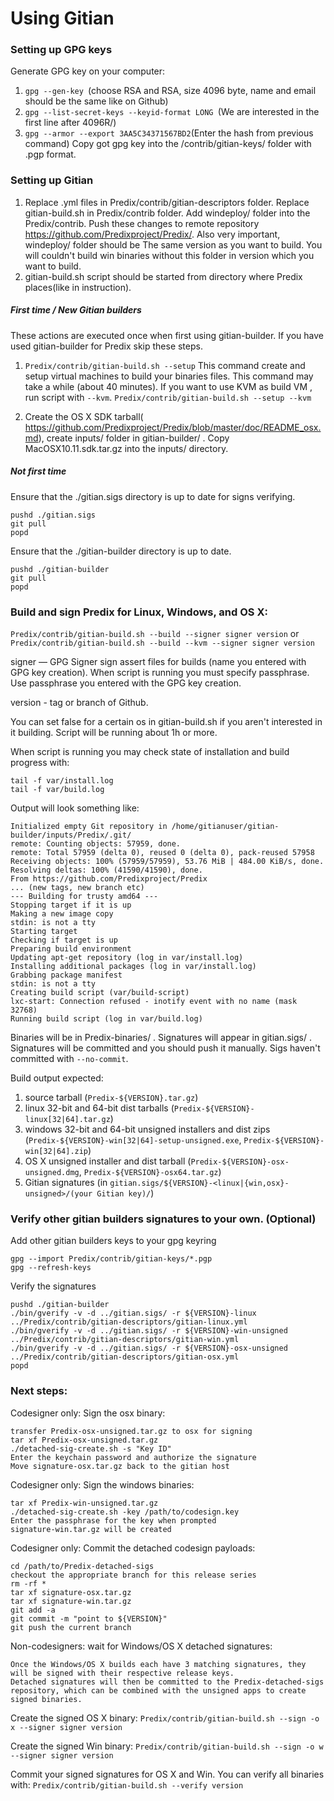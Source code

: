 Using Gitian
====================
### Setting up GPG keys
Generate GPG key on your computer:
1. ```gpg --gen-key ```(choose RSA and RSA, size 4096 byte, name and email should be the same like on Github)
2. ```gpg --list-secret-keys --keyid-format LONG ```(We are interested in the first line after 4096R/)
3. ```gpg --armor --export 3AA5C34371567BD2```(Enter the hash from previous command)
Copy got gpg key into the /contrib/gitian-keys/ folder with .pgp format.
### Setting up Gitian
1. Replace .yml files in Predix/contrib/gitian-descriptors folder. Replace gitian-build.sh in Predix/contrib folder. Add windeploy/ folder into the Predix/contrib. Push these changes to remote repository https://github.com/Predixproject/Predix/. Also very important, windeploy/ folder should be The same version as you want to build. You will couldn't build win binaries without this folder in version which you want to build.
2. gitian-build.sh script should be started from directory where Predix places(like in instruction).
##### First time / New Gitian builders
These actions are executed once when first using gitian-builder. If you have used gitian-builder for Predix skip these steps.
1. ```Predix/contrib/gitian-build.sh --setup``` This command create and setup virtual machines to build your binaries files. This command may take a while (about 40 minutes). If you want to use KVM as build VM , run script with ```--kvm```.
    ```Predix/contrib/gitian-build.sh --setup --kvm```

2. Create the OS X SDK tarball( https://github.com/Predixproject/Predix/blob/master/doc/README_osx.md), create inputs/ folder in gitian-builder/ . Copy MacOSX10.11.sdk.tar.gz into the inputs/ directory.
##### Not first time
Ensure that the ./gitian.sigs directory is up to date for signs verifying.

    pushd ./gitian.sigs
    git pull
    popd

Ensure that the ./gitian-builder directory is up to date.

    pushd ./gitian-builder
    git pull
    popd

### Build and sign Predix for Linux, Windows, and OS X:

  ```Predix/contrib/gitian-build.sh --build --signer signer version``` or
  ```Predix/contrib/gitian-build.sh --build --kvm --signer signer version```

signer — GPG Signer sign assert files for builds (name you entered with GPG key creation). When script is running you must specify passphrase. Use passphrase you entered with the GPG key creation. 

version - tag or branch of Github.

You can set false for a certain os in gitian-build.sh if you aren't interested in it building.
Script will be running about 1h or more.

When script is running you may check state of installation and build progress with:

    tail -f var/install.log
    tail -f var/build.log
    
Output will look something like:
    
    Initialized empty Git repository in /home/gitianuser/gitian-builder/inputs/Predix/.git/
    remote: Counting objects: 57959, done.
    remote: Total 57959 (delta 0), reused 0 (delta 0), pack-reused 57958
    Receiving objects: 100% (57959/57959), 53.76 MiB | 484.00 KiB/s, done.
    Resolving deltas: 100% (41590/41590), done.
    From https://github.com/Predixproject/Predix
    ... (new tags, new branch etc)
    --- Building for trusty amd64 ---
    Stopping target if it is up
    Making a new image copy
    stdin: is not a tty
    Starting target
    Checking if target is up
    Preparing build environment
    Updating apt-get repository (log in var/install.log)
    Installing additional packages (log in var/install.log)
    Grabbing package manifest
    stdin: is not a tty
    Creating build script (var/build-script)
    lxc-start: Connection refused - inotify event with no name (mask 32768)
    Running build script (log in var/build.log)


Binaries will be in Predix-binaries/ . Signatures will appear in gitian.sigs/ . Signatures will be committed and you should push it manually. Sigs haven't committed with ```--no-commit```.

Build output expected:

  1. source tarball (`Predix-${VERSION}.tar.gz`)
  2. linux 32-bit and 64-bit dist tarballs (`Predix-${VERSION}-linux[32|64].tar.gz`)
  3. windows 32-bit and 64-bit unsigned installers and dist zips (`Predix-${VERSION}-win[32|64]-setup-unsigned.exe`, `Predix-${VERSION}-win[32|64].zip`)
  4. OS X unsigned installer and dist tarball (`Predix-${VERSION}-osx-unsigned.dmg`, `Predix-${VERSION}-osx64.tar.gz`)
  5. Gitian signatures (in `gitian.sigs/${VERSION}-<linux|{win,osx}-unsigned>/(your Gitian key)/`)

### Verify other gitian builders signatures to your own. (Optional)

Add other gitian builders keys to your gpg keyring

    gpg --import Predix/contrib/gitian-keys/*.pgp
    gpg --refresh-keys

Verify the signatures

    pushd ./gitian-builder
    ./bin/gverify -v -d ../gitian.sigs/ -r ${VERSION}-linux ../Predix/contrib/gitian-descriptors/gitian-linux.yml
    ./bin/gverify -v -d ../gitian.sigs/ -r ${VERSION}-win-unsigned ../Predix/contrib/gitian-descriptors/gitian-win.yml
    ./bin/gverify -v -d ../gitian.sigs/ -r ${VERSION}-osx-unsigned ../Predix/contrib/gitian-descriptors/gitian-osx.yml
    popd

### Next steps:

Codesigner only: Sign the osx binary:

    transfer Predix-osx-unsigned.tar.gz to osx for signing
    tar xf Predix-osx-unsigned.tar.gz
    ./detached-sig-create.sh -s "Key ID"
    Enter the keychain password and authorize the signature
    Move signature-osx.tar.gz back to the gitian host

Codesigner only: Sign the windows binaries:

    tar xf Predix-win-unsigned.tar.gz
    ./detached-sig-create.sh -key /path/to/codesign.key
    Enter the passphrase for the key when prompted
    signature-win.tar.gz will be created

Codesigner only: Commit the detached codesign payloads:

    cd /path/to/Predix-detached-sigs
    checkout the appropriate branch for this release series
    rm -rf *
    tar xf signature-osx.tar.gz
    tar xf signature-win.tar.gz
    git add -a
    git commit -m "point to ${VERSION}"
    git push the current branch

Non-codesigners: wait for Windows/OS X detached signatures:

    Once the Windows/OS X builds each have 3 matching signatures, they will be signed with their respective release keys.
    Detached signatures will then be committed to the Predix-detached-sigs repository, which can be combined with the unsigned apps to create signed binaries.

Create the signed OS X binary:
```Predix/contrib/gitian-build.sh --sign -o x --signer signer version```

Create the signed Win binary:
```Predix/contrib/gitian-build.sh --sign -o w --signer signer version```

Commit your signed signatures for OS X and Win.
You can verify all binaries with:
```Predix/contrib/gitian-build.sh --verify version```
